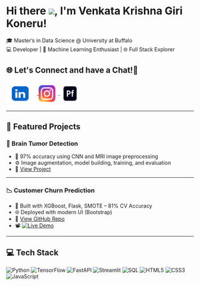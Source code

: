 # Hi there <img src="https://raw.githubusercontent.com/MartinHeinz/MartinHeinz/master/wave.gif" width="30px">, I'm Venkata Krishna Giri Koneru!

🎓 Master’s in Data Science @ University at Buffalo  
💻 Developer | 🧠 Machine Learning Enthusiast | 🌐 Full Stack Explorer


## 🌐 Let's Connect and have a Chat!💬

<a href="https://www.linkedin.com/in/venkata-krishna-giri-koneru-6625101a9/" target="_blank">
  <img
    align="center"
    src="https://raw.githubusercontent.com/krishnagiri1/krishnagiri1/main/assets/ln.webp"
    alt="LinkedIn"
    height="65"
    width="75"
    style="margin-right:8px;"
  />
</a>
<a href="https://www.instagram.com/krishna_._giri/" target="_blank">
  <img
    align="center"
    src="https://raw.githubusercontent.com/krishnagiri1/krishnagiri1/main/assets/ig.png"
    alt="Instagram"
    height="45"
    width="45"
    style="margin-right:8px;"
  />
</a>
<a href="https://fanciful-figolla-b75344.netlify.app/" target="_blank">
  <img
    align="center"
    src="https://raw.githubusercontent.com/krishnagiri1/krishnagiri1/main/assets/pf.png"
    alt="Portfolio"
    height="45"
    width="55"
  />
</a>

---

## 🚀 Featured Projects

### 🧠 Brain Tumor Detection
- 🧬 97% accuracy using CNN and MRI image preprocessing  
- ⚙️ Image augmentation, model building, training, and evaluation  
- 🔗 [View Project](https://github.com/krishnagiri1/Brain-Tumor-Detection)

---

### 📉 Customer Churn Prediction  
- 🤖 Built with XGBoost, Flask, SMOTE – 81% CV Accuracy  
- 🌐 Deployed with modern UI (Bootstrap)  
- 🔗 [View GitHub Repo](https://github.com/krishnagiri1/Customer-Churn-Prediction)  
- 📽️ [![Live Demo](https://img.shields.io/badge/Live%20Demo-On%20Render-blueviolet?style=flat-square&logo=render)](https://customer-churn-prediction-23n1.onrender.com/)


---

## 💻 Tech Stack

![Python](https://img.shields.io/badge/Python-3670A0?style=flat-square&logo=python&logoColor=white)
![TensorFlow](https://img.shields.io/badge/TensorFlow-FF6F00?style=flat-square&logo=tensorflow&logoColor=white)
![FastAPI](https://img.shields.io/badge/FastAPI-009688?style=flat-square&logo=fastapi&logoColor=white)
![Streamlit](https://img.shields.io/badge/Streamlit-FF4B4B?style=flat-square&logo=streamlit&logoColor=white)
![SQL](https://img.shields.io/badge/SQL-07405E?style=flat-square&logo=sqlite&logoColor=white)
![HTML5](https://img.shields.io/badge/HTML5-E34F26?style=flat-square&logo=html5&logoColor=white)
![CSS3](https://img.shields.io/badge/CSS3-1572B6?style=flat-square&logo=css3&logoColor=white)
![JavaScript](https://img.shields.io/badge/JavaScript-F7DF1E?style=flat-square&logo=javascript&logoColor=black)




<!--
**krishnagiri1/krishnagiri1** is a ✨ _special_ ✨ repository because its `README.md` (this file) appears on your GitHub profile.

Here are some ideas to get you started:

- 🔭 I’m currently working on ...
- 🌱 I’m currently learning ...
- 👯 I’m looking to collaborate on ...
- 🤔 I’m looking for help with ...
- 💬 Ask me about ...
- 📫 How to reach me: ...
- 😄 Pronouns: ...
- ⚡ Fun fact: ...
-->
